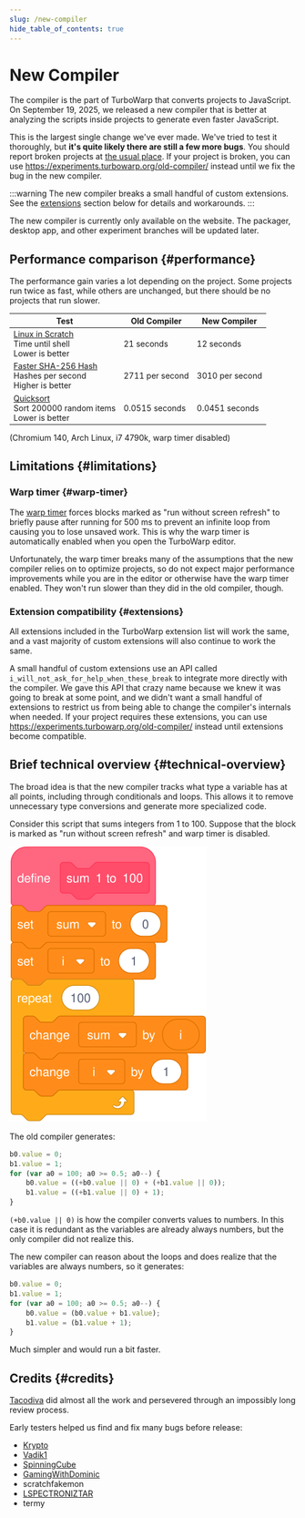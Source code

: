```yaml
---
slug: /new-compiler
hide_table_of_contents: true
---
```


# New Compiler

The compiler is the part of TurboWarp that converts projects to JavaScript. On September 19, 2025, we released a new compiler that is better at analyzing the scripts inside projects to generate even faster JavaScript.

This is the largest single change we've ever made. We've tried to test it thoroughly, but **it's quite likely there are still a few more bugs**. You should report broken projects at [the usual place](https://scratch.mit.edu/users/GarboMuffin/#comments). If your project is broken, you can use https://experiments.turbowarp.org/old-compiler/ instead until we fix the bug in the new compiler.

:::warning
The new compiler breaks a small handful of custom extensions. See the [extensions](#extensions) section below for details and workarounds.
:::

The new compiler is currently only available on the website. The packager, desktop app, and other experiment branches will be updated later.

## Performance comparison {#performance}

The performance gain varies a lot depending on the project. Some projects run twice as fast, while others are unchanged, but there should be no projects that run slower.

<table style={{textAlign: "center"}}>
    <thead>
        <tr>
            <th>Test</th>
            <th>Old Compiler</th>
            <th>New Compiler</th>
        </tr>
    </thead>
    <tbody>
        <tr>
            <td>
                <div><a href="https://turbowarp.org/1201938491">Linux in Scratch</a></div>
                <div>Time until shell</div>
                <div>Lower is better</div>
            </td>
            <td>21 seconds</td>
            <td>12 seconds</td>
        </tr>
        <tr>
            <td>
                <div><a href="https://turbowarp.org/611788242">Faster SHA-256 Hash</a></div>
                <div>Hashes per second</div>
                <div>Higher is better</div>
            </td>
            <td>2711 per second</td>
            <td>3010 per second</td>
        </tr>
        <tr>
            <td>
                <div><a href="https://turbowarp.org/310372816">Quicksort</a></div>
                <div>Sort 200000 random items</div>
                <div>Lower is better</div>
            </td>
            <td>0.0515 seconds</td>
            <td>0.0451 seconds</td>
        </tr>
    </tbody>
</table>

(Chromium 140, Arch Linux, i7 4790k, warp timer disabled)

## Limitations {#limitations}

### Warp timer {#warp-timer}

The [warp timer](warp-timer) forces blocks marked as "run without screen refresh" to briefly pause after running for 500 ms to prevent an infinite loop from causing you to lose unsaved work. This is why the warp timer is automatically enabled when you open the TurboWarp editor.

Unfortunately, the warp timer breaks many of the assumptions that the new compiler relies on to optimize projects, so do not expect major performance improvements while you are in the editor or otherwise have the warp timer enabled. They won't run slower than they did in the old compiler, though.

### Extension compatibility {#extensions}

All extensions included in the TurboWarp extension list will work the same, and a vast majority of custom extensions will also continue to work the same.

A small handful of custom extensions use an API called `i_will_not_ask_for_help_when_these_break` to integrate more directly with the compiler. We gave this API that crazy name because we knew it was going to break at some point, and we didn't want a small handful of extensions to restrict us from being able to change the compiler's internals when needed. If your project requires these extensions, you can use https://experiments.turbowarp.org/old-compiler/ instead until extensions become compatible.

## Brief technical overview {#technical-overview}

The broad idea is that the new compiler tracks what type a variable has at all points, including through conditionals and loops. This allows it to remove unnecessary type conversions and generate more specialized code.

Consider this script that sums integers from 1 to 100. Suppose that the block is marked as "run without screen refresh" and warp timer is disabled.

![](./assets/sum-1-to-100.svg)

The old compiler generates:

```js
b0.value = 0;
b1.value = 1;
for (var a0 = 100; a0 >= 0.5; a0--) {
    b0.value = ((+b0.value || 0) + (+b1.value || 0));
    b1.value = ((+b1.value || 0) + 1);
}
```

`(+b0.value || 0)` is how the compiler converts values to numbers. In this case it is redundant as the variables are already always numbers, but the only compiler did not realize this.

The new compiler can reason about the loops and does realize that the variables are always numbers, so it generates:

```js
b0.value = 0;
b1.value = 1;
for (var a0 = 100; a0 >= 0.5; a0--) {
    b0.value = (b0.value + b1.value);
    b1.value = (b1.value + 1);
}
```

Much simpler and would run a bit faster.

## Credits {#credits}

[Tacodiva](https://scratch.mit.edu/users/Tacodiva7729/) did almost all the work and persevered through an impossibly long review process.

Early testers helped us find and fix many bugs before release:

 * [Krypto](https://scratch.mit.edu/users/KryptoScratcher/)
 * [Vadik1](https://scratch.mit.edu/users/Vadik1/)
 * [SpinningCube](https://scratch.mit.edu/users/SpinningCube/)
 * [GamingWithDominic](https://scratch.mit.edu/users/GamingWithDominic/)
 * scratchfakemon
 * [LSPECTRONIZTAR](https://scratch.mit.edu/users/LSPECTRONIZTAR/)
 * termy
